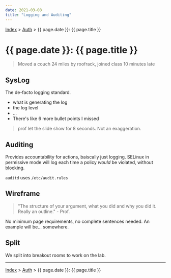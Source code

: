 ```yaml
---
date: 2021-03-08
title: "Logging and Auditing"
---
```


[Index](../../../index.md) > [Auth](./index.md) > {{ page.date }}: {{ page.title }}

# {{ page.date }}: {{ page.title }}

> Moved a couch 24 miles by roofrack, joined class 10 minutes late

## SysLog

The de-facto logging standard.

- what is generating the log
- the log level
- ...
- There's like 6 more bullet points I missed

> prof let the slide show for 8 seconds. Not an exaggeration.

## Auditing

Provides accountability for actions, baiscally just logging. SELinux in permissive mode will log each time a policy *would* be violated, without blocking.

`auditd` uses `/etc/audit.rules`

## Wireframe

> "The structure of your argument, what you did and why you did it. Really an outline." - Prof.

No minimum page requirements, no complete sentences needed. An example will be... somewhere.

## Split

We split into breakout rooms to work on the lab.

---

[Index](../../../index.md) > [Auth](./index.md) > {{ page.date }}: {{ page.title }}
